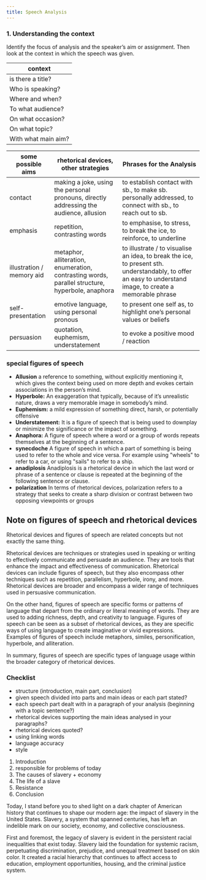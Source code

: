 ```yaml
---
title: Speech Analysis
---
```

### 1. Understanding the context
Identify the focus of analysis and the speaker’s aim or assignment. Then look at the context in which the speech was given.

| context             |
| ------------------- |
| is there a title?   |
| Who is speaking?    |
| Where and when?     |
| To what audience?   |
| On what occasion?   |
| On what topic?      |
| With what main aim? |


| some possible aims        | rhetorical devices, other strategies                                                            | Phrases for the Analysis                                                                                                                                   |
| ------------------------- | ----------------------------------------------------------------------------------------------- | ---------------------------------------------------------------------------------------------------------------------------------------------------------- |
| contact                   | making a joke, using the personal pronouns, directly addressing the audience, allusion          | to establish contact with sb., to make sb. personally addressed, to connect with sb., to reach out to sb.                                                  |
| emphasis                  | repetition, contrasting words                                                                   | to emphasise, to stress, to break the ice, to reinforce, to underline                                                                                      |
| illustration / memory aid | metaphor, alliteration, enumeration, contrasting words, parallel structure, hyperbole, anaphora | to illustrate / to visualise an idea, to break the ice, to present sth. understandably, to offer an easy to understand image, to create a memorable phrase |
| self-presentation         | emotive language, using personal pronous                                                        | to present one self as, to highlight one’s personal values or beliefs                                                                                      |
| persuasion                | quotation, euphemism, understatement                                                            | to evoke a positive  mood / reaction                                                                                                                       |

### special figures of speech

- **Allusion**
	  a reference to something, without explicitly mentioning it, which gives the context being used on more depth and evokes certain associations in the person’s mind. 
- **Hyperbole:**
	  An exaggeration that typically, because of it’s unrealistic nature, draws a very memorable image in somebody’s mind.
- **Euphemism:**
	  a mild expression of something direct, harsh, or potentially offensive
- **Understatement:**
	  It is a figure of speech that is being used to downplay or minimize the significance or the impact of something.
- **Anaphora:**
	  A figure of speech where a word or a group of words repeats themselves at the beginning of a sentence.
- **synecdoche**
	  A figure of speech in which a part of something is being used to refer to the whole and vice versa. For example using "wheels" to refer to a car, or using "sails" to refer to a ship.
- **anadiplosis**
	  Anadiplosis is a rhetorical device in which the last word or phrase of a sentence or clause is repeated at the beginning of the following sentence or clause.  
- **polarization**
	In terms of rhetorical devices, polarization refers to a strategy that seeks to create a sharp division or contrast between two opposing viewpoints or groups

## Note on figures of speech and rhetorical devices

Rhetorical devices and figures of speech are related concepts but not exactly the same thing. 

Rhetorical devices are techniques or strategies used in speaking or writing to effectively communicate and persuade an audience. They are tools that enhance the impact and effectiveness of communication. Rhetorical devices can include figures of speech, but they also encompass other techniques such as repetition, parallelism, hyperbole, irony, and more. Rhetorical devices are broader and encompass a wider range of techniques used in persuasive communication.

On the other hand, figures of speech are specific forms or patterns of language that depart from the ordinary or literal meaning of words. They are used to adding richness, depth, and creativity to language. Figures of speech can be seen as a subset of rhetorical devices, as they are specific ways of using language to create imaginative or vivid expressions. Examples of figures of speech include metaphors, similes, personification, hyperbole, and alliteration.

In summary, figures of speech are specific types of language usage within the broader category of rhetorical devices.

### Checklist

- structure (introduction, main part, conclusion)
- given speech divided into parts and main ideas or each part stated?
- each speech part dealt with in a paragraph of your analysis (beginning with a topic sentence?)
- rhetorical devices supporting the main ideas analysed in your paragraphs?
- rhetorical devices quoted?
- using linking words 
- language accuracy
- style



1. Introduction 
2. responsible for problems of today 
3. The causes of slavery + economy
4. The life of a slave 
5. Resistance 
6. Conclusion 
   
Today, I stand before you to shed light on a dark chapter of American history that continues to shape our modern age: the impact of slavery in the United States. Slavery, a system that spanned centuries, has left an indelible mark on our society, economy, and collective consciousness.

First and foremost, the legacy of slavery is evident in the persistent racial inequalities that exist today. Slavery laid the foundation for systemic racism, perpetuating discrimination, prejudice, and unequal treatment based on skin color. It created a racial hierarchy that continues to affect access to education, employment opportunities, housing, and the criminal justice system.